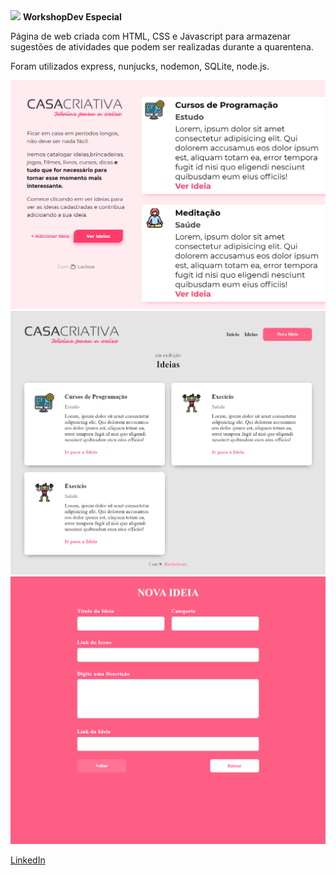 <img src=".src/logo-casa-criativa">
<strong>WorkshopDev Especial</strong><br>

Página de web criada com HTML, CSS e Javascript para armazenar sugestões de atividades que podem ser realizadas durante a quarentena.<br>

Foram utilizados express, nunjucks, nodemon, SQLite, node.js.

<img src="prints/print1.png">
<img src="prints/print2.png">
<img src="prints/print3.png">


[ LinkedIn ](https://www.linkedin.com/in/larisselima/)